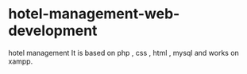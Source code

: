 # hotel-management-web-development
hotel management
It is based on php , css , html , mysql and works on xampp.
